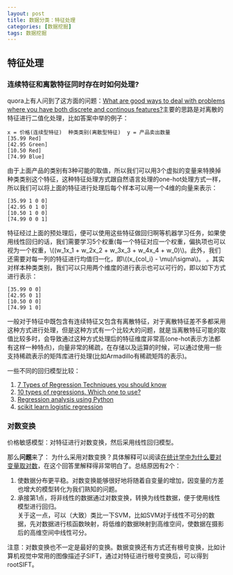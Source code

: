 ```yaml
---
layout: post
title: 数据分类：特征处理
categories: [数据挖掘]
tags: 数据挖掘
---
```


## 特征处理

### 连续特征和离散特征同时存在时如何处理?

quora上有人问到了这方面的问题：[What are good ways to deal with problems where you have both discrete and continous features?](https://www.quora.com/What-are-good-ways-to-deal-with-problems-where-you-have-both-discrete-and-continous-features)主要的思路是对离散的特征进行二值化处理，比如答案中举的例子：  

```text
x = 价格(连续型特征)  种类类别(离散型特征)  y = 产品卖出数量  
[35.99 Red]  
[42.95 Green]  
[10.50 Red]  
[74.99 Blue]
```

由于上面产品的类别有3种可能的取值，所以我们可以用3个虚拟的变量来特换掉种类类别这个特征，这种特征处理方式跟自然语言处理的one-hot处理方式一样，所以我们可以将上面的特征进行处理后每个样本可以用一个4维的向量来表示：

```text
[35.99 1 0 0]  
[42.95 0 1 0]  
[10.50 1 0 0]   
[74.99 0 0 1]
```

特征经过上面的预处理后，便可以使用这些特征做回归啊等机器学习任务，如果使用线性回归的话，我们需要学习5个权重(每一个特征对应一个权重，偏执项也可以视为一个权重，\\((w_1x_1 + w_2x_2 + w_3x_3 + w_4x_4 + w_0)\\)。此外，我们还需要对每一列的特征进行均值归一化，即\\((x_{col_i} - \mu)/\sigma\\)。
。其实对样本种类类别，我们可以只用两个维度的进行表示也可以可行的，即以如下方式进行表示： 

```text
[35.99 0 0]  
[42.95 0 1]  
[10.50 0 0]   
[74.99 1 0]  
```

一般对于特征中既包含有连续特征又包含有离散特征，对于离散特征差不多都采用这种方式进行处理，但是这种方式有一个比较大的问题，就是当离散特征可能的取值比较多时，会导致通过这种方式处理后的特征维度非常高(one-hot表示方法都有这样一种特点)，向量非常的稀疏，在存储以及运算的时候，可以通过使用一些支持稀疏表示的矩阵库进行处理(比如Armadillo有稀疏矩阵的表示)。

一些不同的回归模型比较：
  
1. [7 Types of Regression Techniques you should know](http://www.analyticsvidhya.com/blog/2015/08/comprehensive-guide-regression/)  
2. [10 types of regressions. Which one to use?](http://www.datasciencecentral.com/profiles/blogs/10-types-of-regressions-which-one-to-use)  
3. [Regression analysis using Python](http://www.turingfinance.com/regression-analysis-using-python-statsmodels-and-quandl/)  
4. [scikit learn logistic regression](http://scikit-learn.org/stable/modules/generated/sklearn.linear_model.LogisticRegression.html)

### 对数变换 
 
价格敏感模型：对特征进行对数变换，然后采用线性回归模型。 
  
那么**问题**来了： 为什么采用对数变换？具体解释可以阅读[在统计学中为什么要对变量取对数](https://www.zhihu.com/question/20099757/answer/26586088)，在这个回答里解释得非常明白了。总结原因有2个：  

1. 使数据分布更平稳。对数变换能够很好地将随着自变量的增加，因变量的方差也增大的模型转化为我们熟知的问题。   
2. 承接第1点，将非线性的数据通过对数变换，转换为线性数据，便于使用线性模型进行回归。  
关于这一点，可以（大致）类比一下SVM，比如SVM对于线性不可分的数据，先对数据进行核函数映射，将低维的数据映射到高维空间，使数据在摄影后的高维空间中线性可分。  

注意：对数变换也不一定是最好的变换。数据变换还有方式还有根号变换，比如计算机视觉中常用的图像描述子SIFT，通过对特征进行根号变换后，可以得到rootSIFT。  
